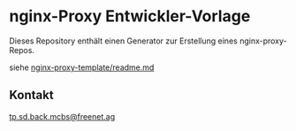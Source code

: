# nginx-Proxy Entwickler-Vorlage
Dieses Repository enthält einen Generator zur Erstellung eines nginx-proxy-Repos.

siehe [nginx-proxy-template/readme.md](nginx-proxy-template/readme.md)

## Kontakt
tp.sd.back.mcbs@freenet.ag